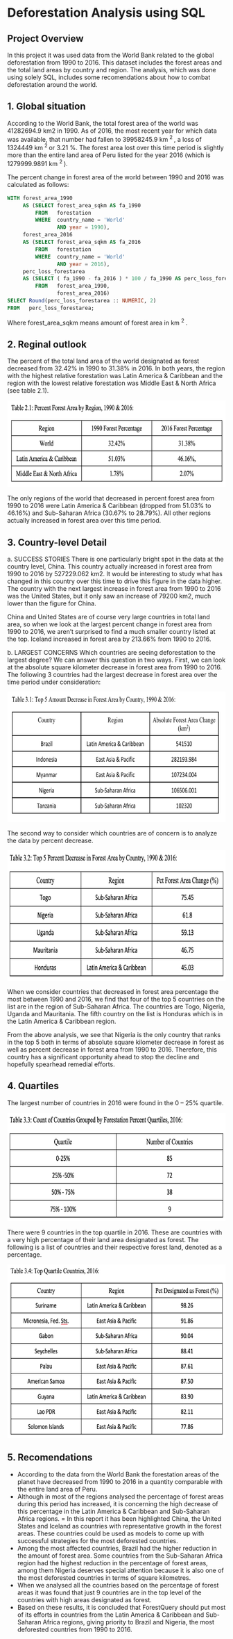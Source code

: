 
  # Deforestation Analysis using SQL


## Project Overview  
In this project it was used data from the World Bank related to the global deforestation from 1990 to 2016. This dataset includes the forest areas and the total land areas by country and region. The analysis, which was done using solely SQL, includes some recomendations about how to combat deforestation around the world. 

## 1. Global situation
According to the World Bank, the total forest area of the world was 41282694.9 km2 in 1990. As of 2016, the most recent year for which data was available, that number had fallen to 39958245.9 km<sup> 2 </sup> , a loss of 1324449 km<sup> 2 </sup> or 3.21 %. The forest area lost over this time period is slightly more than the entire land area of Peru listed for the year 2016 (which is 1279999.9891 km <sup> 2 </sup>).

The percent change in forest area of the world between 1990 and 2016 was calculated as follows:
``` sql
WITH forest_area_1990
     AS (SELECT forest_area_sqkm AS fa_1990
         FROM   forestation
         WHERE  country_name = 'World'
                AND year = 1990),
     forest_area_2016
     AS (SELECT forest_area_sqkm AS fa_2016
         FROM   forestation
         WHERE  country_name = 'World'
                AND year = 2016),
     perc_loss_forestarea
     AS (SELECT ( fa_1990 - fa_2016 ) * 100 / fa_1990 AS perc_loss_forestarea
         FROM   forest_area_1990,
                forest_area_2016)
SELECT Round(perc_loss_forestarea :: NUMERIC, 2)
FROM   perc_loss_forestarea;
``` 
Where forest_area_sqkm means amount of forest area in km <sup> 2 </sup> . 

## 2. Reginal outlook
The percent of the total land area of the world designated as forest decreased from 32.42% in 1990 to 31.38% in 2016. In both years, the region with the highest relative forestation was Latin America & Caribbean and the region with the lowest relative forestation was Middle East & North Africa (see table 2.1). 

<p align="center" > 
     <img src="https://github.com/jorgeUnas/Deforestation_Analysis_SQL/blob/main/Regional%20outlook.png" alt="Regional Outlook"                 height="200" > 
</p>


The only regions of the world that decreased in percent forest area from 1990 to 2016 were Latin America & Caribbean (dropped from 51.03% to 46.16%) and Sub-Saharan Africa (30.67% to 28.79%). All other regions actually increased in forest area over this time period.

## 3. Country-level Detail

a. SUCCESS STORIES
There is one particularly bright spot in the data at the country level, China. This country actually increased in forest area from 1990 to 2016 by 527229.062 km2. It would be interesting to study what has changed in this country over this time to drive this figure in the data higher. The country with the next largest increase in forest area from 1990 to 2016 was the United States, but it only saw an increase of 79200 km2, much lower than the figure for China.

China and United States are of course very large countries in total land area, so when we look at the largest percent change in forest area from 1990 to 2016, we aren’t surprised to find a much smaller country listed at the top. Iceland increased in forest area by 213.66% from 1990 to 2016. 

b. LARGEST CONCERNS
Which countries are seeing deforestation to the largest degree? We can answer this question in two ways. First, we can look at the absolute square kilometer decrease in forest area from 1990 to 2016. The following 3 countries had the largest decrease in forest area over the time period under consideration: 

<p align="center" > 
     <img              src="https://github.com/jorgeUnas/Deforestation_Analysis_SQL/blob/main/Amount%20Decrease%20in%20Forest%20Area%20by%20Country.png" alt="Forest area by country" height="300"> 
</p>

The second way to consider which countries are of concern is to analyze the data by percent decrease.

<p align="center" > 
<img src="https://github.com/jorgeUnas/Deforestation_Analysis_SQL/blob/main/Percent%20Decrease%20in%20Forest%20Area%20by%20Country.png" alt="Percent Decrease in Forest Area by Country"  height="300"> 
</p>

When we consider countries that decreased in forest area percentage the most between 1990 and 2016, we find that four of the top 5 countries on the list are in the region of Sub-Saharan Africa. The countries are Togo, Nigeria, Uganda and Mauritania. The fifth country on the list is Honduras which is in the Latin America & Caribbean region. 

From the above analysis, we see that Nigeria is the only country that ranks in the top 5 both in terms of absolute square kilometer decrease in forest as well as percent decrease in forest area from 1990 to 2016. Therefore, this country has a significant opportunity ahead to stop the decline and hopefully spearhead remedial efforts.


## 4. Quartiles
The largest number of countries in 2016 were found in the 0 – 25% quartile.

<p align="center" > 
<img src="https://github.com/jorgeUnas/Deforestation_Analysis_SQL/blob/main/quartiles.png" alt="Quartiles"  height="250"> 
</p>

There were 9 countries in the top quartile in 2016. These are countries with a very high percentage of their land area designated as forest. The following is a list of countries and their respective forest land, denoted as a percentage.

  <p align="center" > 
<img src="https://github.com/jorgeUnas/Deforestation_Analysis_SQL/blob/main/Top%20Quartile%20Countries.png" alt="Top Quartile Countries, 2016"  height="400">  
</p>

## 5. Recomendations
- According to the data from the World Bank the forestation areas of the planet have decreased from 1990 to 2016 in a quantity comparable with the entire land area of Peru.  
- Although in most of the regions analysed the percentage of forest areas during this period has increased, it is concerning the high decrease of this percentage in the Latin America & Caribbean and Sub-Saharan Africa regions. 
= In this report it has been highlighted China, the United States and Iceland as countries with representative growth in the forest areas. These countries could be used as models to come up with successful strategies for the most deforested countries.  
- Among the most affected countries, Brazil had the higher reduction in the amount of forest area. Some countries from the Sub-Saharan Africa region had the highest reduction in the percentage of forest areas, among them Nigeria deserves special attention because it is also one of the most deforested countries in terms of square kilometres.
- When we analysed all the countries based on the percentage of forest areas it was found that just 9 countries are in the top level of the countries with high areas designated as forest.
- Based on these results, it is concluded that ForestQuery should put most of its efforts in countries from the Latin America & Caribbean and Sub-Saharan Africa regions, giving priority to Brazil and Nigeria, the most deforested countries from 1990 to 2016.



